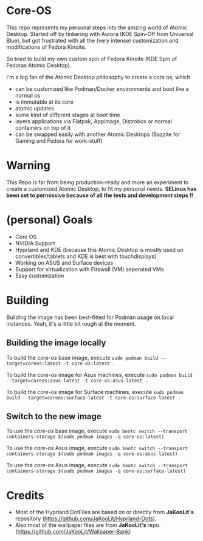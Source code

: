 # Core-OS

This repo represents my personal steps into the amzing world of Atomic Desktop.
Started off by tinkering with Aurora (KDE Spin-Off from Universal Blue), but got frustrated
with all the (very intense) customization and modifications of Fedora Kinoite.

So tried to build my own custom spin of Fedora Kinoite (KDE Spin of Fedoras Atomic Desktop).

I'm a big fan of the Atomic Desktop philosophy to create a core os, which
- can be customized like Podman/Docker environments and boot like a normal os
- is immutable at its core
- atomic updates
- sume kind of different stages at boot time
- layers applications via Flatpak, Appimage, Distrobox or normal containers on top of it
- can be swapped easily with another Atomic Desktops (Bazzite for Gaming and Fedora for work-stuff)

# Warning
This Repo is far from being production-ready and more an experiment to create a customized
Atomic Desktop, to fit my personal needs.
**SELinux has been set to permissive because of all the tests and development steps !!**

# (personal) Goals
- Core OS
- NVIDIA Support
- Hyprland and KDE (because this Atomic Desktop is mostly used on convertibles/tablets and KDE is best with touchdisplays)
- Working on ASUS and Surface devices
- Support for virtualization with Firewall (VM) seperated VMs
- Easy customization

# Building
Building the image has been best-fitted for Podman usage on local instances. Yeah, it's a little bit rough at the moment.

## Building the image locally
To build the *core-os* base image, execute
``sudo podman build --target=coreos:latest -t core-os:latest .``

To build the *core-os* image for Asus machines, execute
``sudo podman build --target=coreos:asus-latest -t core-os:asus-latest .``

To build the *core-os* image for Surface machines, execute
``sudo podman build --target=coreos:surface-latest -t core-os:surface-latest .``

## Switch to the new image
To use the *core-os* base image, execute
``sudo bootc switch --transport containers-storage $(sudo podman images -q core-os:latest)``

To use the *core-os* Asus image, execute
``sudo bootc switch --transport containers-storage $(sudo podman images -q core-os:asus-latest)``

To use the *core-os* Asus image, execute
``sudo bootc switch --transport containers-storage $(sudo podman images -q core-os:surface-latest)``

# Credits
- Most of the Hyprland DotFiles are based on or directly from **JaKooLit's** repository (https://github.com/JaKooLit/Hyprland-Dots). 
- Also most of the wallpaper files are from **JaKooLit's** repo. (https://github.com/JaKooLit/Wallpaper-Bank)

